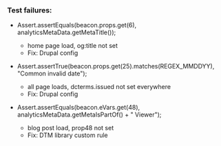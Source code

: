 ### Test failures: 

- Assert.assertEquals(beacon.props.get(6), analyticsMetaData.getMetaTitle()); 
  - home page load, og:title not set
  - Fix: Drupal config

- Assert.assertTrue(beacon.props.get(25).matches(REGEX_MMDDYY), "Common invalid date");
  - all page loads, dcterms.issued not set everywhere
  - Fix: Drupal config

- Assert.assertEquals(beacon.eVars.get(48), analyticsMetaData.getMetaIsPartOf() + " Viewer");
  - blog post load, prop48 not set
  - Fix: DTM library custom rule
